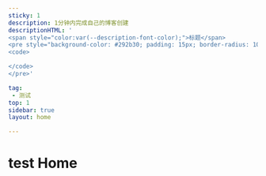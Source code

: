 ```yaml
---
sticky: 1
description: 1分钟内完成自己的博客创建
descriptionHTML: '
<span style="color:var(--description-font-color);">标题</span>
<pre style="background-color: #292b30; padding: 15px; border-radius: 10px;" class="shiki material-theme-palenight">
<code>

</code>
</pre>'

tag:
 - 测试
top: 1
sidebar: true
layout: home

---
```


# test Home
